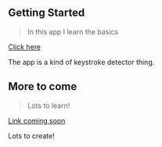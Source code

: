 ## Getting Started
> In this app I learn the basics

<a href="/1-Getting-Started">Click here</a>

The app is a kind of keystroke detector thing.

## More to come
> Lots to learn!

<a href="#">Link coming soon</a>

Lots to create!
